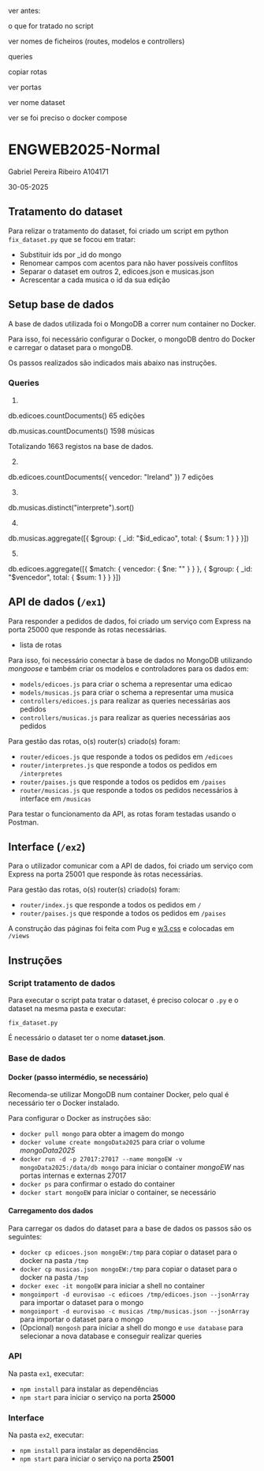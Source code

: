 ver antes:


o que for tratado no script

ver nomes de ficheiros (routes, modelos e controllers)

queries

copiar rotas

ver portas

ver nome dataset

ver se foi preciso o docker compose

# ENGWEB2025-Normal

Gabriel Pereira Ribeiro
A104171

30-05-2025

## Tratamento do dataset

Para relizar o tratamento do dataset, foi criado um script em python `fix_dataset.py` que se focou em tratar:

- Substituir ids por _id do mongo
- Renomear campos com acentos para não haver possíveis conflitos
- Separar o dataset em outros 2, edicoes.json e musicas.json
- Acrescentar a cada musica o id da sua edição

## Setup base de dados

A base de dados utilizada foi o MongoDB a correr num container no Docker.

Para isso, foi necessário configurar o Docker, o mongoDB dentro do Docker e carregar o dataset para o mongoDB.

Os passos realizados são indicados mais abaixo nas instruções.

### Queries

1.
db.edicoes.countDocuments()
65 edições

db.musicas.countDocuments()
1598 músicas

Totalizando 1663 registos na base de dados.

2.
db.edicoes.countDocuments({ vencedor: "Ireland" })
7 edições

3.
db.musicas.distinct("interprete").sort()

4.
db.musicas.aggregate([{ $group: { _id: "$id_edicao", total: { $sum: 1 } } }])


5.
db.edicoes.aggregate([{ $match: { vencedor: { $ne: "" } } }, { $group: { _id: "$vencedor", total: { $sum: 1 } } }])

## API de dados (`/ex1`)

Para responder a pedidos de dados, foi criado um serviço com Express na porta 25000 que responde às rotas necessárias.

- lista de rotas

Para isso, foi necessário conectar à base de dados no MongoDB utilizando *mongoose* e também criar os modelos e controladores para os dados em:

- `models/edicoes.js` para criar o schema a representar uma edicao
- `models/musicas.js` para criar o schema a representar uma musica
- `controllers/edicoes.js` para realizar as queries necessárias aos pedidos
- `controllers/musicas.js` para realizar as queries necessárias aos pedidos

Para gestão das rotas, o(s) router(s) criado(s) foram:

- `router/edicoes.js` que responde a todos os pedidos em `/edicoes`
- `router/interpretes.js` que responde a todos os pedidos em `/interpretes`
- `router/paises.js` que responde a todos os pedidos em `/paises`
- `router/musicas.js` que responde a todos os pedidos necessários à interface em `/musicas`

Para testar o funcionamento da API, as rotas foram testadas usando o Postman.

## Interface (`/ex2`)

Para o utilizador comunicar com a API de dados, foi criado um serviço com Express na porta 25001 que responde às rotas necessárias.

Para gestão das rotas, o(s) router(s) criado(s) foram:

- `router/index.js` que responde a todos os pedidos em `/`
- `router/paises.js` que responde a todos os pedidos em `/paises`

A construção das páginas foi feita com Pug e [w3.css](https://www.w3schools.com/w3css/w3css_downloads.asp) e colocadas em `/views`

## Instruções

### Script tratamento de dados

Para executar o script pata tratar o dataset, é preciso colocar o `.py` e o dataset na mesma pasta e executar:

`fix_dataset.py`

É necessário o dataset ter o nome **dataset.json**.

### Base de dados

#### Docker (passo intermédio, se necessário)

Recomenda-se utilizar MongoDB num container Docker, pelo qual é necessário ter o Docker instalado.

Para configurar o Docker as instruções são:

- `docker pull mongo` para obter a imagem do mongo
- `docker volume create mongoData2025` para criar o volume *mongoData2025*
- `docker run -d -p 27017:27017 --name mongoEW -v mongoData2025:/data/db mongo` para iniciar o container *mongoEW* nas portas internas e externas 27017
- `docker ps` para confirmar o estado do container
- `docker start mongoEW` para iniciar o container, se necessário

#### Carregamento dos dados

Para carregar os dados do dataset para a base de dados os passos são os seguintes:

- `docker cp edicoes.json mongoEW:/tmp` para copiar o dataset para o docker na pasta `/tmp`
- `docker cp musicas.json mongoEW:/tmp` para copiar o dataset para o docker na pasta `/tmp`
- `docker exec -it mongoEW` para iniciar a shell no container
- `mongoimport -d eurovisao -c edicoes /tmp/edicoes.json --jsonArray` para importar o dataset para o mongo
- `mongoimport -d eurovisao -c musicas /tmp/musicas.json --jsonArray` para importar o dataset para o mongo
- (Opcional) `mongosh` para iniciar a shell do mongo e `use database` para selecionar a nova database e conseguir realizar queries

### API

Na pasta `ex1`, executar:

- `npm install` para instalar as dependências
- `npm start` para iniciar o serviço na porta **25000**

### Interface

Na pasta `ex2`, executar:

- `npm install` para instalar as dependências
- `npm start` para iniciar o serviço na porta **25001**
